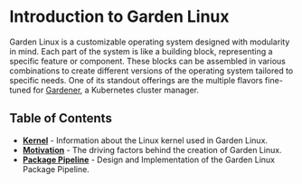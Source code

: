 # Introduction to Garden Linux

Garden Linux is a customizable operating system designed with modularity in mind. Each part of the system is like a building block, representing a specific feature or component. These blocks can be assembled in various combinations to create different versions of the operating system tailored to specific needs. One of its standout offerings are the multiple flavors fine-tuned for [Gardener](https://gardener.cloud), a Kubernetes cluster manager.

## Table of Contents

- [**Kernel**](./kernel.md) - Information about the Linux kernel used in Garden Linux.
- [**Motivation**](./motivation.md) - The driving factors behind the creation of Garden Linux.
- [**Package Pipeline**](./package-pipeline.md) - Design and Implementation of the Garden Linux Package Pipeline.
